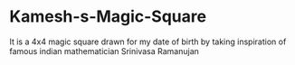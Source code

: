 # Kamesh-s-Magic-Square
It is a 4x4 magic square drawn for my date of birth by taking inspiration of famous indian mathematician Srinivasa Ramanujan
